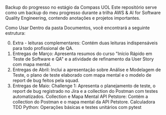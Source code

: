 Backup do progresso no estágio da Compass UOL
Este repositório serve como um backup do meu progresso durante a trilha AWS & AI for Software Quality Engineering, contendo anotações e projetos importantes.

Como Usar
Dentro da pasta Documentos, você encontrará a seguinte estrutura:

00. Extra - leituras complementares: Contém duas leituras indispensáveis para todo profissional de QA.
01. Entregas de Março: Apresenta resumos do curso "Início Rápido em Teste de Software e QA" e a atividade de refinamento da User Story com mapa mental.
02. Entregas de Abril: Inclui a apresentação sobre Análise e Modelagem de Teste, o plano de teste elaborado com mapa mental e o modelo de report de bug feitos pela squad.
03. Entregas de Maio:
Challenge 1: Apresenta o planejamento de teste, o report de bug registrado no Jira e a collection do Postman com testes automatizados.
Collection e Mapa Mental API Petstore: Contém a collection do Postman e o mapa mental da API Petstore.
Calculadora TDD Python: Operações básicas e testes unitários com pytest
